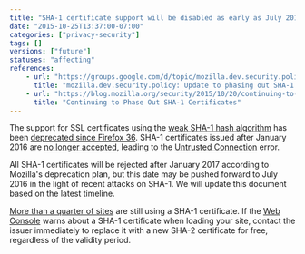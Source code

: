 ```yaml
---
title: "SHA-1 certificate support will be disabled as early as July 2016"
date: "2015-10-25T13:37:00-07:00"
categories: ["privacy-security"]
tags: []
versions: ["future"]
statuses: "affecting"
references:
    - url: "https://groups.google.com/d/topic/mozilla.dev.security.policy/wXvLQ26JyOA/discussion"
      title: "mozilla.dev.security.policy: Update to phasing out SHA-1 Certs"
    - url: "https://blog.mozilla.org/security/2015/10/20/continuing-to-phase-out-sha-1-certificates/"
      title: "Continuing to Phase Out SHA-1 Certificates"
---
```

The support for SSL certificates using the [weak SHA-1 hash algorithm](https://developer.mozilla.org/docs/Web/Security/Weak_Signature_Algorithm) has been [deprecated since Firefox 36](https://www.fxsitecompat.com/en-CA/docs/2014/sha-1-support-has-been-deprecated/). SHA-1 certificates issued after <time datetime="2016-01">January 2016</time> are [no longer accepted](https://www.fxsitecompat.com/en-CA/docs/2015/sha-1-based-certificates-with-validity-period-from-2016-will-not-be-validated/), leading to the [Untrusted Connection](https://support.mozilla.org/en-US/kb/connection-untrusted-error-message) error.

All SHA-1 certificates will be rejected after <time datetime="2017-01">January 2017</time> according to Mozilla's deprecation plan, but this date may be pushed forward to <time datetime="2016-07">July 2016</time> in the light of recent attacks on SHA-1. We will update this document based on the latest timeline.

[More than a quarter of sites](http://news.netcraft.com/archives/2015/10/19/one-million-ssl-certificates-still-using-insecure-sha-1-algorithm.html) are still using a SHA-1 certificate. If the [Web Console](https://developer.mozilla.org/en-US/docs/Tools/Web_Console) warns about a SHA-1 certificate when loading your site, contact the issuer immediately to replace it with a new SHA-2 certificate for free, regardless of the validity period.

